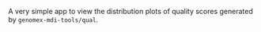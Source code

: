 A very simple app to view the distribution plots of
quality scores generated by `genomex-mdi-tools/qual`.
